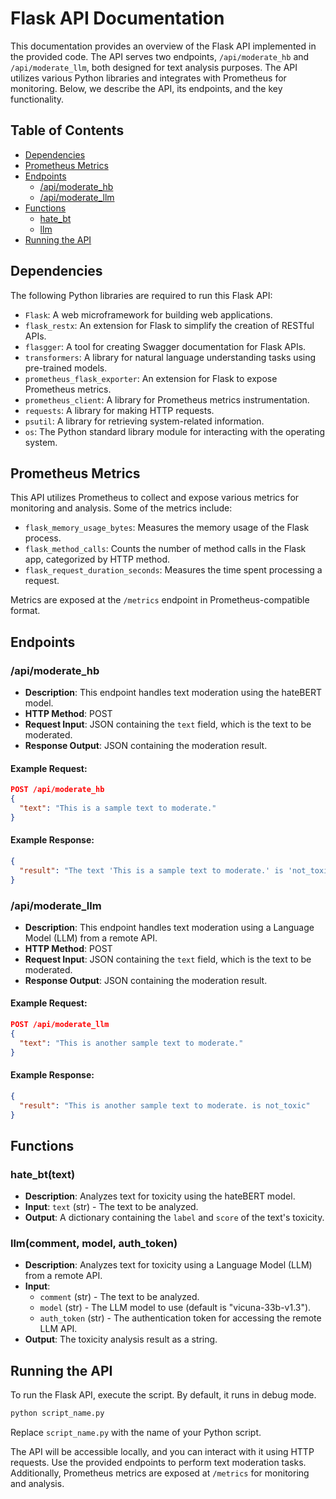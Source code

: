 # Flask API Documentation

This documentation provides an overview of the Flask API implemented in the provided code. The API serves two endpoints, `/api/moderate_hb` and `/api/moderate_llm`, both designed for text analysis purposes. The API utilizes various Python libraries and integrates with Prometheus for monitoring. Below, we describe the API, its endpoints, and the key functionality.

## Table of Contents

- [Dependencies](#dependencies)
- [Prometheus Metrics](#prometheus-metrics)
- [Endpoints](#endpoints)
  - [/api/moderate_hb](#api-moderate_hb)
  - [/api/moderate_llm](#api-moderate_llm)
- [Functions](#functions)
  - [hate_bt](#hate_bt)
  - [llm](#llm)
- [Running the API](#running-the-api)

## Dependencies<a name="dependencies"></a>

The following Python libraries are required to run this Flask API:

- `Flask`: A web microframework for building web applications.
- `flask_restx`: An extension for Flask to simplify the creation of RESTful APIs.
- `flasgger`: A tool for creating Swagger documentation for Flask APIs.
- `transformers`: A library for natural language understanding tasks using pre-trained models.
- `prometheus_flask_exporter`: An extension for Flask to expose Prometheus metrics.
- `prometheus_client`: A library for Prometheus metrics instrumentation.
- `requests`: A library for making HTTP requests.
- `psutil`: A library for retrieving system-related information.
- `os`: The Python standard library module for interacting with the operating system.

## Prometheus Metrics<a name="prometheus-metrics"></a>

This API utilizes Prometheus to collect and expose various metrics for monitoring and analysis. Some of the metrics include:

- `flask_memory_usage_bytes`: Measures the memory usage of the Flask process.
- `flask_method_calls`: Counts the number of method calls in the Flask app, categorized by HTTP method.
- `flask_request_duration_seconds`: Measures the time spent processing a request.

Metrics are exposed at the `/metrics` endpoint in Prometheus-compatible format.

## Endpoints<a name="endpoints"></a>

### /api/moderate_hb<a name="api-moderate_hb"></a>

- **Description**: This endpoint handles text moderation using the hateBERT model.
- **HTTP Method**: POST
- **Request Input**: JSON containing the `text` field, which is the text to be moderated.
- **Response Output**: JSON containing the moderation result.

#### Example Request:
```json
POST /api/moderate_hb
{
  "text": "This is a sample text to moderate."
}
```

#### Example Response:
```json
{
  "result": "The text 'This is a sample text to moderate.' is 'not_toxic' with a score of 0.987"
}
```

### /api/moderate_llm<a name="api-moderate_llm"></a>

- **Description**: This endpoint handles text moderation using a Language Model (LLM) from a remote API.
- **HTTP Method**: POST
- **Request Input**: JSON containing the `text` field, which is the text to be moderated.
- **Response Output**: JSON containing the moderation result.

#### Example Request:
```json
POST /api/moderate_llm
{
  "text": "This is another sample text to moderate."
}
```

#### Example Response:
```json
{
  "result": "This is another sample text to moderate. is not_toxic"
}
```

## Functions<a name="functions"></a>

### hate_bt(text)<a name="hate_bt"></a>

- **Description**: Analyzes text for toxicity using the hateBERT model.
- **Input**: `text` (str) - The text to be analyzed.
- **Output**: A dictionary containing the `label` and `score` of the text's toxicity.

### llm(comment, model, auth_token)<a name="llm"></a>

- **Description**: Analyzes text for toxicity using a Language Model (LLM) from a remote API.
- **Input**:
  - `comment` (str) - The text to be analyzed.
  - `model` (str) - The LLM model to use (default is "vicuna-33b-v1.3").
  - `auth_token` (str) - The authentication token for accessing the remote LLM API.
- **Output**: The toxicity analysis result as a string.

## Running the API<a name="running-the-api"></a>

To run the Flask API, execute the script. By default, it runs in debug mode.

```bash
python script_name.py
```

Replace `script_name.py` with the name of your Python script.

The API will be accessible locally, and you can interact with it using HTTP requests. Use the provided endpoints to perform text moderation tasks. Additionally, Prometheus metrics are exposed at `/metrics` for monitoring and analysis.